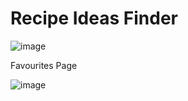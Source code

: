 # Recipe Ideas Finder

![image](https://user-images.githubusercontent.com/80739359/217916008-d2c99768-85b3-4c0f-b772-62edf8aac8b5.png)

Favourites Page

![image](https://user-images.githubusercontent.com/80739359/217916543-234a5541-a065-4daf-8a7b-a070eb800058.png)

